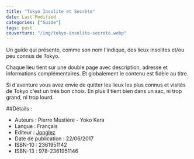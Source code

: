 ```yaml
---
title: "Tokyo Insolite et Secrète"
date: Last Modified
categories: ["Guide"]
tags: post
couverture: "/img/tokyo-insolite-secrete.webp"
---
```


Un guide qui présente, comme son nom l'indique, des lieux insolites et/ou peu connus de Tokyo.
<!-- excerpt -->

Chaque lieu tient sur une double page avec description, adresse et informations complémentaires. Et globalement le contenu est fidèle au titre.

Si d'aventure vous avez envie de quitter les lieux les plus connus et visités de Tokyo c'est un trés bon choix. En plus il tient bien dans un sac, ni trop grand, ni trop lourd.

##Détails :

- Auteurs : Pierre Mustière - Yoko Kera
- Langue : Français
- Editeur : [Jonglez](https://jonglezpublishing.com/fr/)
- Date de publication : 22/06/2017
- ISBN-10 : 2361951142
- ISBN-13 : 978-2361951146